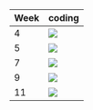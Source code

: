 | Week | coding |
| --- | --- |
| 4 |  ![](https://github.com/kmaooad/coding-19w4-spiderlisa/workflows/Grading/badge.svg) |
| 5 |  ![](https://github.com/kmaooad/coding-19W05-spiderlisa/workflows/Grading/badge.svg) |
| 7 |  ![](https://github.com/kmaooad/coding-19W07-spiderlisa/workflows/Grading/badge.svg) |
| 9 |  ![](https://github.com/kmaooad/coding-19W09-spiderlisa/workflows/Grading/badge.svg) |
| 11 |  ![](https://github.com/kmaooad/coding-19W11-spiderlisa/workflows/Grading/badge.svg) |
